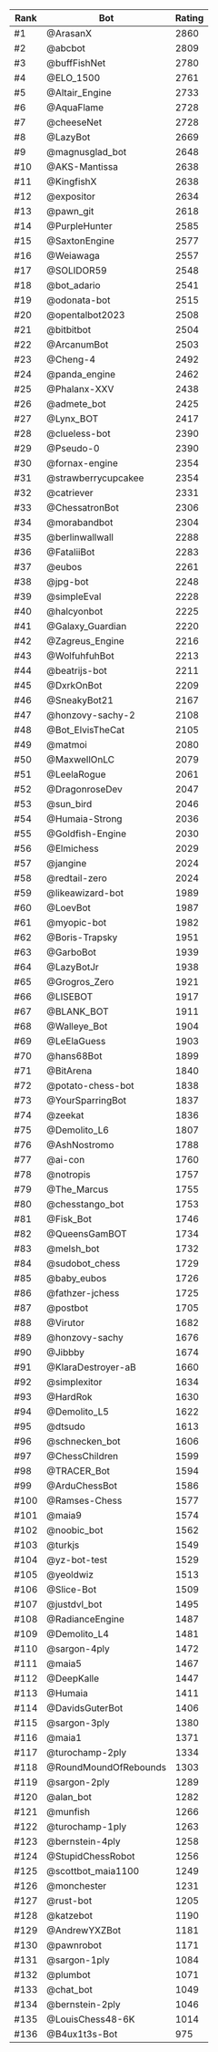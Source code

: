 Rank|Bot|Rating
---|---|---
#1|@ArasanX|2860
#2|@abcbot|2809
#3|@buffFishNet|2780
#4|@ELO_1500|2761
#5|@Altair_Engine|2733
#6|@AquaFlame|2728
#7|@cheeseNet|2728
#8|@LazyBot|2669
#9|@magnusglad_bot|2648
#10|@AKS-Mantissa|2638
#11|@KingfishX|2638
#12|@expositor|2634
#13|@pawn_git|2618
#14|@PurpleHunter|2585
#15|@SaxtonEngine|2577
#16|@Weiawaga|2557
#17|@SOLIDOR59|2548
#18|@bot_adario|2541
#19|@odonata-bot|2515
#20|@opentalbot2023|2508
#21|@bitbitbot|2504
#22|@ArcanumBot|2503
#23|@Cheng-4|2492
#24|@panda_engine|2462
#25|@Phalanx-XXV|2438
#26|@admete_bot|2425
#27|@Lynx_BOT|2417
#28|@clueless-bot|2390
#29|@Pseudo-0|2390
#30|@fornax-engine|2354
#31|@strawberrycupcakee|2354
#32|@catriever|2331
#33|@ChessatronBot|2306
#34|@morabandbot|2304
#35|@berlinwallwall|2288
#36|@FataliiBot|2283
#37|@eubos|2261
#38|@jpg-bot|2248
#39|@simpleEval|2228
#40|@halcyonbot|2225
#41|@Galaxy_Guardian|2220
#42|@Zagreus_Engine|2216
#43|@WolfuhfuhBot|2213
#44|@beatrijs-bot|2211
#45|@DxrkOnBot|2209
#46|@SneakyBot21|2167
#47|@honzovy-sachy-2|2108
#48|@Bot_ElvisTheCat|2105
#49|@matmoi|2080
#50|@MaxwellOnLC|2079
#51|@LeelaRogue|2061
#52|@DragonroseDev|2047
#53|@sun_bird|2046
#54|@Humaia-Strong|2036
#55|@Goldfish-Engine|2030
#56|@Elmichess|2029
#57|@jangine|2024
#58|@redtail-zero|2024
#59|@likeawizard-bot|1989
#60|@LoevBot|1987
#61|@myopic-bot|1982
#62|@Boris-Trapsky|1951
#63|@GarboBot|1939
#64|@LazyBotJr|1938
#65|@Grogros_Zero|1921
#66|@LISEBOT|1917
#67|@BLANK_BOT|1911
#68|@Walleye_Bot|1904
#69|@LeElaGuess|1903
#70|@hans68Bot|1899
#71|@BitArena|1840
#72|@potato-chess-bot|1838
#73|@YourSparringBot|1837
#74|@zeekat|1836
#75|@Demolito_L6|1807
#76|@AshNostromo|1788
#77|@ai-con|1760
#78|@notropis|1757
#79|@The_Marcus|1755
#80|@chesstango_bot|1753
#81|@Fisk_Bot|1746
#82|@QueensGamBOT|1734
#83|@melsh_bot|1732
#84|@sudobot_chess|1729
#85|@baby_eubos|1726
#86|@fathzer-jchess|1725
#87|@postbot|1705
#88|@Virutor|1682
#89|@honzovy-sachy|1676
#90|@Jibbby|1674
#91|@KlaraDestroyer-aB|1660
#92|@simplexitor|1634
#93|@HardRok|1630
#94|@Demolito_L5|1622
#95|@dtsudo|1613
#96|@schnecken_bot|1606
#97|@ChessChildren|1599
#98|@TRACER_Bot|1594
#99|@ArduChessBot|1586
#100|@Ramses-Chess|1577
#101|@maia9|1574
#102|@noobic_bot|1562
#103|@turkjs|1549
#104|@yz-bot-test|1529
#105|@yeoldwiz|1513
#106|@Slice-Bot|1509
#107|@justdvl_bot|1495
#108|@RadianceEngine|1487
#109|@Demolito_L4|1481
#110|@sargon-4ply|1472
#111|@maia5|1467
#112|@DeepKalle|1447
#113|@Humaia|1411
#114|@DavidsGuterBot|1406
#115|@sargon-3ply|1380
#116|@maia1|1371
#117|@turochamp-2ply|1334
#118|@RoundMoundOfRebounds|1303
#119|@sargon-2ply|1289
#120|@alan_bot|1282
#121|@munfish|1266
#122|@turochamp-1ply|1263
#123|@bernstein-4ply|1258
#124|@StupidChessRobot|1256
#125|@scottbot_maia1100|1249
#126|@monchester|1231
#127|@rust-bot|1205
#128|@katzebot|1190
#129|@AndrewYXZBot|1181
#130|@pawnrobot|1171
#131|@sargon-1ply|1084
#132|@plumbot|1071
#133|@chat_bot|1049
#134|@bernstein-2ply|1046
#135|@LouisChess48-6K|1014
#136|@B4ux1t3s-Bot|975
